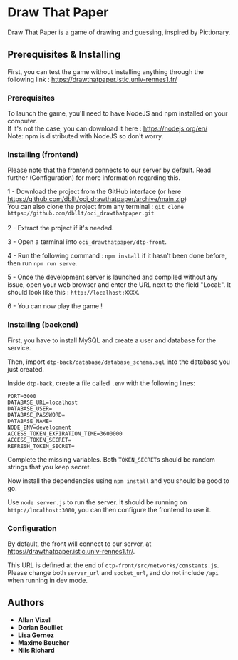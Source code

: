 # Draw That Paper

Draw That Paper is a game of drawing and guessing, inspired by Pictionary.


## Prerequisites & Installing

First, you can test the game without installing anything through the following link : https://drawthatpaper.istic.univ-rennes1.fr/

### Prerequisites

To launch the game, you'll need to have NodeJS and npm installed on your computer.<br/>
If it's not the case, you can download it here : https://nodejs.org/en/<br/>
Note: npm is distributed with NodeJS so don't worry.

### Installing (frontend)

Please note that the frontend connects to our server by default. Read further (Configuration) for more information regarding this.

1 - Download the project from the GitHub interface (or here https://github.com/dbllt/oci_drawthatpaper/archive/main.zip)<br/>
You can also clone the project from any terminal :
    ```
    git clone https://github.com/dbllt/oci_drawthatpaper.git
    ```
<br/><br/>
2 - Extract the project if it's needed.

3 - Open a terminal into ```oci_drawthatpaper/dtp-front```.

4 - Run the following command : ```npm install``` if it hasn't been done before, then run ```npm run serve```.

5 - Once the development server is launched and compiled without any issue, open your web browser and enter the URL next to
the field "Local:". It should look like this : ```http://localhost:XXXX```.

6 - You can now play the game !

### Installing (backend)

First, you have to install MySQL and create a user and database for the service.

Then, import `dtp-back/database/database_schema.sql` into the database you just created.

Inside `dtp-back`, create a file called `.env` with the following lines:
```
PORT=3000
DATABASE_URL=localhost
DATABASE_USER=
DATABASE_PASSWORD=
DATABASE_NAME=
NODE_ENV=development
ACCESS_TOKEN_EXPIRATION_TIME=3600000
ACCESS_TOKEN_SECRET=
REFRESH_TOKEN_SECRET=
```

Complete the missing variables. Both `TOKEN_SECRET`s should be random strings that you keep secret.

Now install the dependencies using `npm install` and you should be good to go.

Use `node server.js` to run the server. It should be running on `http://localhost:3000`, you can then configure the frontend to use it.

### Configuration

By default, the front will connect to our server, at https://drawthatpaper.istic.univ-rennes1.fr/.

This URL is defined at the end of `dtp-front/src/networks/constants.js`.
Please change both `server_url` and `socket_url`, and do not include `/api` when running in dev mode.

## Authors

* **Allan Vixel**
* **Dorian Bouillet**
* **Lisa Gernez**
* **Maxime Beucher**
* **Nils Richard**



